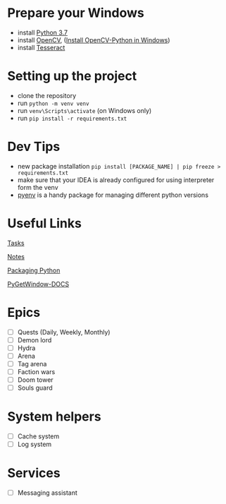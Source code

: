 # Prepare your Windows
- install [Python 3.7](https://www.python.org/downloads/release/python-370/)
- install [OpenCV](https://github.com/opencv/opencv/releases), ([Install OpenCV-Python in Windows](https://docs.opencv.org/4.x/d5/de5/tutorial_py_setup_in_windows.html))
- install [Tesseract](https://tesseract-ocr.github.io/tessdoc/Downloads.html)

# Setting up the project
- clone the repository
- run `python -m venv venv`
- run `venv\Scripts\activate` (on Windows only)
- run `pip install -r requirements.txt`

# Dev Tips
- new package installation `pip install [PACKAGE_NAME] | pip freeze > requirements.txt`
- make sure that your IDEA is already configured for using interpreter form the venv
- [pyenv](https://github.com/pyenv-win/pyenv-win/blob/master/docs/installation.md#add-system-settings) is a handy package for managing different python versions


# Useful Links

[Tasks](https://trello.com/b/qdmlcWUO/main-board)

[Notes](https://docs.google.com/document/d/1C7tJGxA2pyR1sg199nGUARYVfYpPSZ3VN1rhYFKvM1E/edit?usp=sharing)

[Packaging Python](https://packaging.python.org/en/latest/tutorials/installing-packages/#requirements-files)

[PyGetWindow-DOCS](https://github.com/asweigart/PyGetWindow)

# Epics

- [ ] Quests (Daily, Weekly, Monthly)
- [ ] Demon lord
- [ ] Hydra
- [ ] Arena
- [ ] Tag arena
- [ ] Faction wars
- [ ] Doom tower
- [ ] Souls guard

# System helpers

- [ ] Cache system
- [ ] Log system

# Services

- [ ] Messaging assistant